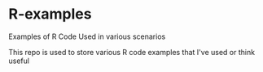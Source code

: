 # R-examples
Examples of R Code Used in various scenarios

This repo is used to store various R code examples that I've used or think useful
